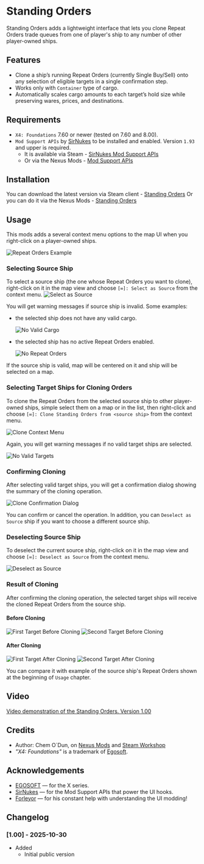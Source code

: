 # Standing Orders

Standing Orders adds a lightweight interface that lets you clone Repeat Orders trade queues from one of player's ship to any number of other player-owned ships.

## Features

- Clone a ship’s running Repeat Orders (currently Single Buy/Sell) onto any selection of eligible targets in a single confirmation step.
- Works only with `Container` type of cargo.
- Automatically scales cargo amounts to each target’s hold size while preserving wares, prices, and destinations.

## Requirements

- `X4: Foundations` 7.60 or newer (tested on 7.60 and 8.00).
- `Mod Support APIs` by [SirNukes](https://next.nexusmods.com/profile/sirnukes?gameId=2659) to be installed and enabled. Version `1.93` and upper is required.
  - It is available via Steam - [SirNukes Mod Support APIs](https://steamcommunity.com/sharedfiles/filedetails/?id=2042901274)
  - Or via the Nexus Mods - [Mod Support APIs](https://www.nexusmods.com/x4foundations/mods/503)

## Installation

You can download the latest version via Steam client - [Standing Orders](https://steamcommunity.com/sharedfiles/filedetails/?id=)
Or you can do it via the Nexus Mods - [Standing Orders](https://www.nexusmods.com/x4foundations/mods/1871)

## Usage

This mods adds a several context menu options to the map UI when you right-click on a player-owned ships.

![Repeat Orders Example](docs/images/repeat_orders_example.png)

### Selecting Source Ship

To select a source ship (the one whose Repeat Orders you want to clone), right-click on it in the map view and choose `[∞]: Select as Source` from the context menu.
![Select as Source](docs/images/select_as_source.png)

You will get warning messages if source ship is invalid. Some examples:

- the selected ship does not have any valid cargo.

  ![No Valid Cargo](docs/images/no_valid_cargo.png)

- the selected ship has no active Repeat Orders enabled.

  ![No Repeat Orders](docs/images/no_repeat_orders_enabled.png)

If the source ship is valid, map will be centered on it and ship will be selected on a map.

### Selecting Target Ships for Cloning Orders

To clone the Repeat Orders from the selected source ship to other player-owned ships, simple select them on a map or in the list, then right-click and choose `[∞]: Clone Standing Orders from <source ship>` from the context menu.

![Clone Context Menu](docs/images/clone_context_menu.png)

Again, you will get warning messages if no valid target ships are selected.

![No Valid Targets](docs/images/no_valid_targets.png)

### Confirming Cloning

After selecting valid target ships, you will get a confirmation dialog showing the summary of the cloning operation.

![Clone Confirmation Dialog](docs/images/clone_confirmation_dialog.png)

You can confirm or cancel the operation.
In addition, you can `Deselect as Source` ship if you want to choose a different source ship.

### Deselecting Source Ship

To deselect the current source ship, right-click on it in the map view and choose `[∞]: Deselect as Source` from the context menu.

![Deselect as Source](docs/images/deselect_source_ship.png)

### Result of Cloning

After confirming the cloning operation, the selected target ships will receive the cloned Repeat Orders from the source ship.

#### Before Cloning

![First Target Before Cloning](docs/images/first_target_before_cloning.png)
![Second Target Before Cloning](docs/images/second_target_before_cloning.png)

#### After Cloning

![First Target After Cloning](docs/images/first_target_after_cloning.png)
![Second Target After Cloning](docs/images/second_target_after_cloning.png)

You can compare it with example of the source ship's Repeat Orders shown at the beginning of `Usage` chapter.

## Video

[Video demonstration of the Standing Orders. Version 1.00](https://www.youtube.com/watch?v=lTWG6vBWIhc)

## Credits

- Author: Chem O`Dun, on [Nexus Mods](https://next.nexusmods.com/profile/ChemODun/mods?gameId=2659) and [Steam Workshop](https://steamcommunity.com/id/chemodun/myworkshopfiles/?appid=392160)
- *"X4: Foundations"* is a trademark of [Egosoft](https://www.egosoft.com).

## Acknowledgements

- [EGOSOFT](https://www.egosoft.com) — for the X series.
- [SirNukes](https://next.nexusmods.com/profile/sirnukes?gameId=2659) — for the Mod Support APIs that power the UI hooks.
- [Forleyor](https://next.nexusmods.com/profile/Forleyor?gameId=2659) — for his constant help with understanding the UI modding!

## Changelog

### [1.00] - 2025-10-30

- Added
  - Initial public version
